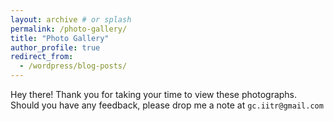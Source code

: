 ```yaml
---
layout: archive # or splash
permalink: /photo-gallery/
title: "Photo Gallery"
author_profile: true
redirect_from:
  - /wordpress/blog-posts/
---
```




<!-- LR export settings: 50% quality, '© Gautam Choudhary', white-lower_right-6-72-3-2 -->
<!-- for gallery code, codepen: 'https://codepen.io/markpraschan/pen/rNNByGG' or refer 1st comment in 'https://css-tricks.com/adaptive-photo-layout-with-flexbox/'-->
	
<link rel="stylesheet" type="text/css" href="https://cdn.jsdelivr.net/gh/fancyapps/fancybox@3.5.7/dist/jquery.fancybox.min.css">
<script src="https://cdnjs.cloudflare.com/ajax/libs/jquery/3.4.1/jquery.min.js"></script>
<script src="https://cdnjs.cloudflare.com/ajax/libs/fancybox/3.5.7/jquery.fancybox.min.js"></script>

<style type="text/css">

  div.gallery ul {
    display: flex;
    flex-wrap: wrap;
    padding: 0;
  }

  div.gallery li {
    height: 30vh;
    flex-grow: 1;
    margin: 1vmin;
    list-style: none;
  }

  div.gallery li:last-child {
    flex-grow: 10;
  }

  div.gallery img {
    max-height: 100%;
    min-width: 100%;
    object-fit: cover;
    vertical-align: bottom;
    border-radius: 0.1vmin;
  }

  @media (max-aspect-ratio: 1/1) {
    li {
      height: 30vh;
    }
  }
  @media (max-height: 480px) {
    li {
      height: 80vh;
    }
  }
  @media (max-aspect-ratio: 1/1) and (max-width: 480px) {
    ul {
      flex-direction: row;
    }

    li {
      height: auto;
      width: auto;
    }

    img {
      width: 100%;
      max-height: 75vh;
      min-width: 0;
    }
  }
</style>

<div id='gallery-div' class="gallery"></div>

<script>
  var gallery = [
    ["./IMG_20201230_080854.jpg", "caption"],
    ["./20201215090038_IMG_0039.jpg", "caption"],
    ["./IMG_20210404_095647.jpg", "caption"],
    ["./IMG_20190907_111327_Bokeh.jpg", "caption"],
    ["./IMG_5425.jpg", "caption"],
    ["./IMG_5419.jpg", "caption"],
    ["./IMG_20201226_120600.jpg", "caption"],
    ["./IMG_5492.jpg", "caption"],
    ["./IMG_20210403_094026.jpg", "caption"],
    ["./IMG_20201130_123421.jpg", "caption"],
    ["./IMG_20180805_184314_Bokeh.jpg", "caption"],
    ["./IMG_20180816_125807_Bokeh.jpg", "caption"],
    ["./IMG_5422-Edit.jpg", "caption"],
    ["./20210101165821_IMG_3591-Edit.jpg", "caption"],
    ["./IMG_20200428_182232.jpg", "caption"],
    ["./IMG_20190929_135820.jpg", "caption"],
    ["./18985.jpg", "caption"],
    ["./IMG_5416.jpg", "caption"],
    ["./IMG_20201226_122901.jpg", "caption"],
    ["./IMG_20210327_171041.jpg", "caption"],
    ["./IMG_5424-Edit-Edit.jpg", "caption"],
  ];
  var str = '<ul>';

  gallery.forEach(function(photograph) {
    str += `
      <li>
        <a href="/images/gallery/${photograph[0]}" data-fancybox data-caption="${photograph[1]}">
          <img src="/images/gallery/${photograph[0]}" alt="${photograph[1]}" loading="lazy">
        </a>
      </li>
    `;
  }); 
  str += '<li></li>';
  str += '</ul>';
  document.getElementById("gallery-div").innerHTML = str;

</script>

Hey there! Thank you for taking your time to view these photographs. Should you have any feedback, please drop me a note at `gc.iitr@gmail.com`